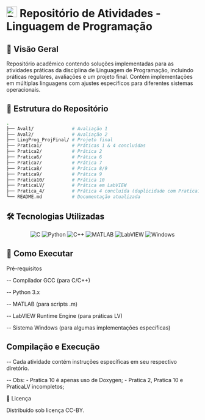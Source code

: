 # <img src="https://raw.githubusercontent.com/Tarikul-Islam-Anik/Animated-Fluent-Emojis/master/Emojis/Objects/Books.png" alt="Books" width="28"/> Repositório de Atividades - Linguagem de Programação

<div align="center">
<!-- Optional banner image can be added here -->
</div>

## 📌 Visão Geral
Repositório acadêmico contendo soluções implementadas para as atividades práticas da disciplina de Linguagem de Programação, incluindo práticas regulares, avaliações e um projeto final. Contém implementações em múltiplas linguagens com ajustes específicos para diferentes sistemas operacionais.

## 📂 Estrutura do Repositório
```bash
.
├── Aval1/              # Avaliação 1 
├── Aval2/              # Avaliação 2
├── LingProg_ProjFinal/ # Projeto final
├── Pratica1/           # Práticas 1 & 4 concluídas 
├── Pratica2/           # Prática 2 
├── Pratica6/           # Prática 6 
├── Pratica7/           # Prática 7 
├── Pratica8/           # Prática 8/9 
├── Pratica9/           # Prática 9 
├── Pratica10/          # Prática 10 
├── PraticaLV/          # Prática em LabVIEW 
├── Pratica_4/          # Prática 4 concluída (duplicidade com Pratica1) 
└── README.md           # Documentação atualizada

``` 
## 🛠️ Tecnologias Utilizadas
<div align="center"> 
  <img src="https://img.shields.io/badge/C-A8B9CC?logo=c&logoColor=white" alt="C"> 
  <img src="https://img.shields.io/badge/Python-3776AB?logo=python&logoColor=white" alt="Python"> 
  <img src="https://img.shields.io/badge/C++-00599C?logo=c%2B%2B&logoColor=white" alt="C++"> 
  <img src="https://img.shields.io/badge/MATLAB-0076A8?logo=mathworks&logoColor=white" alt="MATLAB"> 
  <img src="https://img.shields.io/badge/LabVIEW-FFDB00?logo=labview&logoColor=black" alt="LabVIEW"> 
  <img src="https://img.shields.io/badge/Windows-0078D6?logo=windows&logoColor=white" alt="Windows"> </div>
  
## 🚀 Como Executar
Pré-requisitos

-- Compilador GCC (para C/C++)

-- Python 3.x

-- MATLAB (para scripts .m)

-- LabVIEW Runtime Engine (para práticas LV)

-- Sistema Windows (para algumas implementações específicas)

## Compilação e Execução

-- Cada atividade contém instruções específicas em seu respectivo diretório.

-- Obs: - Pratica 10 é apenas uso de Doxygen;
         - Pratica 2, Pratica 10 e PraticaLV incompletos;

📜 Licença

Distribuído sob licença CC-BY.
